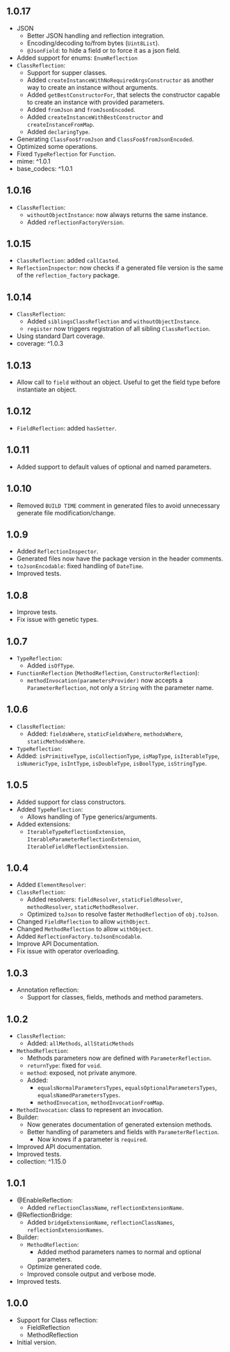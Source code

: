 ## 1.0.17

- JSON
  - Better JSON handling and reflection integration.
  - Encoding/decoding to/from bytes (`Uint8List`).
  - `@JsonField`: to hide a field or to force it as a json field.
- Added support for enums: `EnumReflection` 
- `ClassReflection`:
  - Support for supper classes.
  - Added `createInstanceWithNoRequiredArgsConstructor` as another way to create an instance without arguments.
  - Added `getBestConstructorFor`, that selects the constructor capable to create an instance with provided parameters.
  - Added `fromJson` and `fromJsonEncoded`.
  - Added `createInstanceWithBestConstructor` and `createInstanceFromMap`.
  - Added `declaringType`.
- Generating `ClassFoo$fromJson` and `ClassFoo$fromJsonEncoded`.
- Optimized some operations.
- Fixed `TypeReflection` for `Function`.
- mime: ^1.0.1
- base_codecs: ^1.0.1

## 1.0.16

- `ClassReflection`:
  - `withoutObjectInstance`: now always returns the same instance.
  - Added `reflectionFactoryVersion`.

## 1.0.15

- `ClassReflection`: added `callCasted`.
- `ReflectionInspector`: now checks if a generated file version is the same of the `reflection_factory` package.

## 1.0.14

- `ClassReflection`:
  - Added `siblingsClassReflection` and `withoutObjectInstance`.
  - `register` now triggers registration of all sibling `ClassReflection`.
- Using standard Dart coverage.
- coverage: ^1.0.3

## 1.0.13

- Allow call to `field` without an object. Useful to get the field type before instantiate an object. 

## 1.0.12

- `FieldReflection`: added `hasSetter`.

## 1.0.11

- Added support to default values of optional and named parameters.

## 1.0.10

- Removed `BUILD TIME` comment in generated files to avoid unnecessary generate file modification/change.

## 1.0.9

- Added `ReflectionInspector`.
- Generated files now have the package version in the header comments.
- `toJsonEncodable`: fixed handling of `DateTime`.
- Improved tests.

## 1.0.8

- Improve tests.
- Fix issue with genetic types.

## 1.0.7

- `TypeReflection`:
  - Added `isOfType`.
- `FunctionReflection` (`MethodReflection`, `ConstructorReflection`):
  - `methodInvocation(parametersProvider)` now accepts a `ParameterReflection`,
    not only a `String` with the parameter name.

## 1.0.6

- `ClassReflection`:
  - Added: `fieldsWhere`, `staticFieldsWhere`, `methodsWhere`, `staticMethodsWhere`.
- `TypeReflection`:
- Added: `isPrimitiveType`, `isCollectionType`, `isMapType`, `isIterableType`,
  `isNumericType`, `isIntType`, `isDoubleType`, `isBoolType`, `isStringType`.

## 1.0.5

- Added support for class constructors.
- Added `TypeReflection`:
  - Allows handling of Type generics/arguments.
- Added extensions:
  - `IterableTypeReflectionExtension`, `IterableParameterReflectionExtension`, `IterableFieldReflectionExtension`.

## 1.0.4

- Added `ElementResolver`:
- `ClassReflection`:
  - Added resolvers:
    `fieldResolver`, `staticFieldResolver`, `methodResolver`, `staticMethodResolver`.
  - Optimized `toJson` to resolve faster `MethodReflection` of `obj.toJson`. 
- Changed `FieldReflection` to allow `withObject`.
- Changed `MethodReflection` to allow `withObject`.
- Added `ReflectionFactory.toJsonEncodable`.
- Improve API Documentation.
- Fix issue with operator overloading.

## 1.0.3

- Annotation reflection:
  - Support for classes, fields, methods and method parameters.

## 1.0.2

- `ClassReflection`:
  - Added: `allMethods`, `allStaticMethods`
- `MethodReflection`:
  - Methods parameters now are defined with `ParameterReflection`.
  - `returnType`: fixed for `void`.
  - `method`: exposed, not private anymore.
  - Added:
    - `equalsNormalParametersTypes`, `equalsOptionalParametersTypes`, `equalsNamedParametersTypes`.
    - `methodInvocation`, `methodInvocationFromMap`.
- `MethodInvocation`: class to represent an invocation. 
- Builder:
  - Now generates documentation of generated extension methods.
  - Better handling of parameters and fields with `ParameterReflection`.
    - Now knows if a parameter is `required`. 
- Improved API documentation.
- Improved tests.
- collection: ^1.15.0

## 1.0.1

- @EnableReflection:
  - Added `reflectionClassName`, `reflectionExtensionName`.
- @ReflectionBridge:
  - Added `bridgeExtensionName`, `reflectionClassNames`, `reflectionExtensionNames`.
- Builder:
  - `MethodReflection`:
    - Added method parameters names to normal and optional parameters. 
  - Optimize generated code.
  - Improved console output and verbose mode. 
- Improved tests.

## 1.0.0

- Support for Class reflection:
  - FieldReflection
  - MethodReflection
- Initial version.
